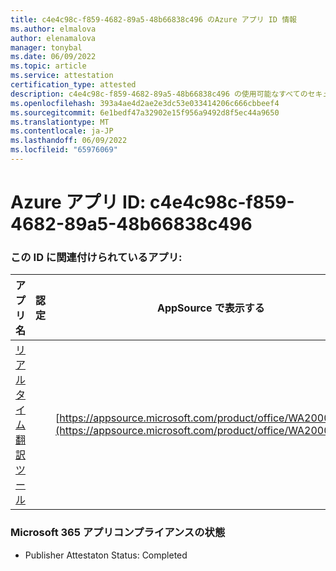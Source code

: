 ```yaml
---
title: c4e4c98c-f859-4682-89a5-48b66838c496 のAzure アプリ ID 情報
ms.author: elmalova
author: elenamalova
manager: tonybal
ms.date: 06/09/2022
ms.topic: article
ms.service: attestation
certification_type: attested
description: c4e4c98c-f859-4682-89a5-48b66838c496 の使用可能なすべてのセキュリティとコンプライアンス情報。
ms.openlocfilehash: 393a4ae4d2ae2e3dc53e033414206c666cbbeef4
ms.sourcegitcommit: 6e1bedf47a32902e15f956a9492d8f5ec44a9650
ms.translationtype: MT
ms.contentlocale: ja-JP
ms.lasthandoff: 06/09/2022
ms.locfileid: "65976069"
---
```

# <a name="azure-app-id-c4e4c98c-f859-4682-89a5-48b66838c496"></a>Azure アプリ ID: c4e4c98c-f859-4682-89a5-48b66838c496


### <a name="apps-associated-with-this-id"></a>この ID に関連付けられているアプリ:
| **アプリ名** | **認定** | **AppSource で表示する** |
|--------------|---------------|-----------------------|
| [リアルタイム翻訳ツール](../forward/WA200002171.md) |  | [https://appsource.microsoft.com/product/office/WA200002171](https://appsource.microsoft.com/product/office/WA200002171) |

### <a name="microsoft-365-app-compliance-status"></a>Microsoft 365 アプリコンプライアンスの状態
- Publisher Attestaton Status: Completed

